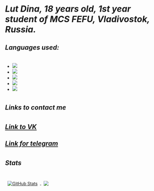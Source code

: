 
# _Lut Dina, 18 years old, 1st year student of MCS FEFU, Vladivostok, Russia._
## _Languages used:_
#
* <img src="https://img.shields.io/badge/Python-DEB887?style=for-the-badge&logo=python&logoColor=black" />
* <img src="https://img.shields.io/badge/C++-DEB887?style=for-the-badge&logo=c++&logoColor=black" />
* <img src="https://img.shields.io/badge/C-DEB887?style=for-the-badge&logo=&logoColor=black&line." />
* <img src="https://img.shields.io/badge/C++-DEB887?style=for-the-badge&logo=c++&logoColor=black" />
* <img src="https://img.shields.io/badge/Matlab-DEB887?style=for-the-badge&logo=&logoColor=black" />

#
## _Links to contact me_
#

## [_Link to VK_](https://vk.com/naomi_des04)

## [_Link for telegram_](https://t.me/qmmmtt)
#
## _Stats_
#
<a href="https://github.com/braydoncoyer">
  <img align="center" style="margin:0.5rem" src="https://github-readme-stats.vercel.app/api?username=AreHumphrey&show_icons=true&line_height=30&count_private=true&title_color=442300&text_color=442300&icon_color=8B4513&bg_color=CDB38B" alt="GitHub Stats" />
</a>

<a href="https://github.com/braydoncoyer">
  <img align="center" style="margin:0.5rem" src="https://github-readme-stats.vercel.app/api/top-langs/?username=AreHumphrey&hide=html,css&title_color=442300&text_color=442300&icon_color=CDB38B&bg_color=CDB38B" />
</a>

# 

